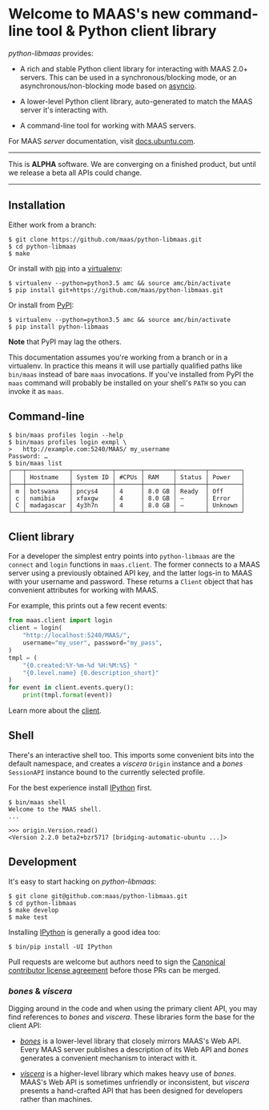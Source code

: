 <h1>Welcome to MAAS's new command-line tool &amp; Python client library</h1>

_python-libmaas_ provides:

* A rich and stable Python client library for interacting with MAAS 2.0+
  servers. This can be used in a synchronous/blocking mode, or an
  asynchronous/non-blocking mode based on [asyncio][].

* A lower-level Python client library, auto-generated to match the MAAS
  server it's interacting with.

* A command-line tool for working with MAAS servers.

For MAAS _server_ documentation, visit
[docs.ubuntu.com](https://docs.ubuntu.com/maas/).

----

This is **ALPHA** software. We are converging on a finished product, but
until we release a beta all APIs could change.

----


## Installation

Either work from a branch:

```console
$ git clone https://github.com/maas/python-libmaas.git
$ cd python-libmaas
$ make
```

Or install with [pip](https://pip.pypa.io/) into a
[virtualenv](https://virtualenv.readthedocs.org/):

```console
$ virtualenv --python=python3.5 amc && source amc/bin/activate
$ pip install git+https://github.com/maas/python-libmaas.git
```

Or install from [PyPI](https://pypi.python.org/):

```console
$ virtualenv --python=python3.5 amc && source amc/bin/activate
$ pip install python-libmaas
```

**Note** that PyPI may lag the others.

This documentation assumes you're working from a branch or in a
virtualenv. In practice this means it will use partially qualified paths
like ``bin/maas`` instead of bare ``maas`` invocations. If you've
installed from PyPI the ``maas`` command will probably be installed on
your shell's ``PATH`` so you can invoke it as ``maas``.


## Command-line

```console
$ bin/maas profiles login --help
$ bin/maas profiles login exmpl \
>   http://example.com:5240/MAAS/ my_username
Password: …
$ bin/maas list
┌───┬────────────┬───────────┬───────┬────────┬────────┬─────────┐
│   │ Hostname   │ System ID │ #CPUs │ RAM    │ Status │ Power   │
├───┼────────────┼───────────┼───────┼────────┼────────┼─────────┤
│ m │ botswana   │ pncys4    │ 4     │ 8.0 GB │ Ready  │ Off     │
│ c │ namibia    │ xfaxgw    │ 4     │ 8.0 GB │ —      │ Error   │
│ C │ madagascar │ 4y3h7n    │ 4     │ 8.0 GB │ —      │ Unknown │
└───┴────────────┴───────────┴───────┴────────┴────────┴─────────┘
```


## Client library

For a developer the simplest entry points into ``python-libmaas`` are
the ``connect`` and ``login`` functions in ``maas.client``. The former
connects to a MAAS server using a previously obtained API key, and the
latter logs-in to MAAS with your username and password. These returns a
``Client`` object that has convenient attributes for working with MAAS.

For example, this prints out a few recent events:

```python
from maas.client import login
client = login(
    "http://localhost:5240/MAAS/",
    username="my_user", password="my_pass",
)
tmpl = (
    "{0.created:%Y-%m-%d %H:%M:%S} "
    "{0.level.name} {0.description_short}"
)
for event in client.events.query():
    print(tmpl.format(event))
```

Learn more about the [client](client/index.md).


## Shell

There's an interactive shell too. This imports some convenient bits into
the default namespace, and creates a _viscera_ ``Origin`` instance and a
_bones_ ``SessionAPI`` instance bound to the currently selected profile.

For the best experience install [IPython](https://ipython.org/) first.

```console
$ bin/maas shell
Welcome to the MAAS shell.
...
```

```pycon
>>> origin.Version.read()
<Version 2.2.0 beta2+bzr5717 [bridging-automatic-ubuntu ...]>
```


## Development

It's easy to start hacking on _python-libmaas_:

```console
$ git clone git@github.com:maas/python-libmaas.git
$ cd python-libmaas
$ make develop
$ make test
```

Installing [IPython][] is generally a good idea too:

```console
$ bin/pip install -UI IPython
```

Pull requests are welcome but authors need to sign the [Canonical
contributor license agreement][CCLA] before those PRs can be merged.


### _bones_ & _viscera_

Digging around in the code and when using the primary client API, you
may find references to _bones_ and _viscera_. These libraries form the
base for the client API:

* [_bones_](bones/index.md) is a lower-level library that closely
  mirrors MAAS's Web API. Every MAAS server publishes a description of
  its Web API and _bones_ generates a convenient mechanism to interact
  with it.

* [_viscera_](viscera/index.md) is a higher-level library which makes
  heavy use of _bones_. MAAS's Web API is sometimes unfriendly or
  inconsistent, but _viscera_ presents a hand-crafted API that has been
  designed for developers rather than machines.


[asyncio]: https://docs.python.org/3/library/asyncio.html

[CCLA]: https://www.ubuntu.com/legal/contributors

[IPython]: https://ipython.org/
